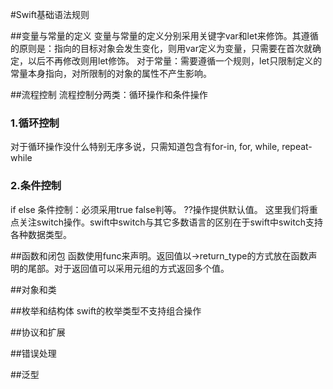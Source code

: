 #Swift基础语法规则

##变量与常量的定义
变量与常量的定义分别采用关键字var和let来修饰。其遵循的原则是：指向的目标对象会发生变化，则用var定义为变量，只需要在首次就确定，以后不再修改则用let修饰。
对于常量：需要遵循一个规则，let只限制定义的常量本身指向，对所限制的对象的属性不产生影响。

##流程控制
流程控制分两类：循环操作和条件操作
### 1.循环控制
对于循环操作没什么特别无序多说，只需知道包含有for-in, for, while, repeat-while
### 2.条件控制
if else 条件控制：必须采用true false判等。
??操作提供默认值。
这里我们将重点关注switch操作。swift中switch与其它多数语言的区别在于swift中switch支持各种数据类型。

##函数和闭包
函数使用func来声明。返回值以->return_type的方式放在函数声明的尾部。对于返回值可以采用元组的方式返回多个值。

##对象和类

##枚举和结构体
swift的枚举类型不支持组合操作

##协议和扩展

##错误处理

##泛型

